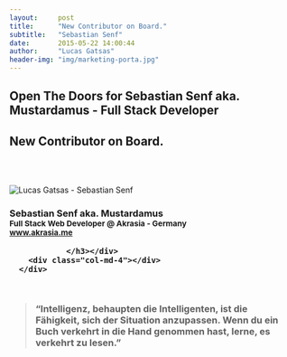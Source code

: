 ```yaml
---
layout:     post
title:      "New Contributor on Board."
subtitle:   "Sebastian Senf"
date:       2015-05-22 14:00:44
author:     "Lucas Gatsas"
header-img: "img/marketing-porta.jpg"
---
```

<h2 class="section-heading">Open The Doors for Sebastian Senf aka. Mustardamus - Full Stack Developer</h2>
<h2 class="section-heading">New Contributor on Board.</h2>


<br><br>


<div class="row">
        <div class="col-md-4"></div>
        <div class="col-lg-4 col-sm-12 text-center"><img class="img-circle img-responsive img-center" src="{{ site.baseurl }}/img/uccnFS0T-1.jpg" alt="Lucas Gatsas - Sebastian Senf">  <h3>Sebastian Senf aka. Mustardamus<br>
                    <small> Full Stack Web Developer @ Akrasia - Germany</small><br>
                    <small><a href="http://akrasia.me/#/about" class="text-center">www.akrasia.me</a></small>

                </h3></div>
        <div class="col-md-4"></div>
      </div>


<br>
<blockquote>
“Intelligenz, behaupten die Intelligenten, ist die Fähigkeit, sich der Situation anzupassen. Wenn du ein Buch verkehrt in die Hand genommen hast, lerne, es verkehrt zu lesen.” 
</blockquote>


